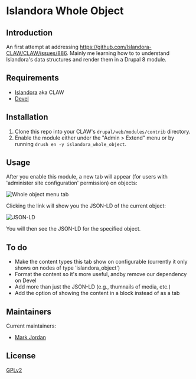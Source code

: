 # Islandora Whole Object

## Introduction

An first attempt at addressing https://github.com/Islandora-CLAW/CLAW/issues/886. Mainly me learning how to to understand Islandora's data structures and render them in a Drupal 8 module.

## Requirements

* [Islandora](https://github.com/Islandora-CLAW/islandora) aka CLAW
* [Devel](https://www.drupal.org/project/devel)

## Installation

1. Clone this repo into your CLAW's `drupal/web/modules/contrib` directory.
1. Enable the module either under the "Admin > Extend" menu or by running `drush en -y islandora_whole_object`.

## Usage

After you enable this module, a new tab will appear (for users with 'administer site configuration' permission) on objects:

![Whole object menu tab](docs/menu.png)

Clicking the link will show you the JSON-LD of the current object:

![JSON-LD](docs/jsonld.png)

You will then see the JSON-LD for the specified object.

## To do

* Make the content types this tab show on configurable (currently it only shows on nodes of type 'islandora_object')
* Format the content so it's more useful, andby remove our dependency on Devel
* Add more than just the JSON-LD (e.g., thumnails of media, etc.)
* Add the option of showing the content in a block instead of as a tab

## Maintainers

Current maintainers:

* [Mark Jordan](https://github.com/mjordan)

## License

[GPLv2](http://www.gnu.org/licenses/gpl-2.0.txt)
